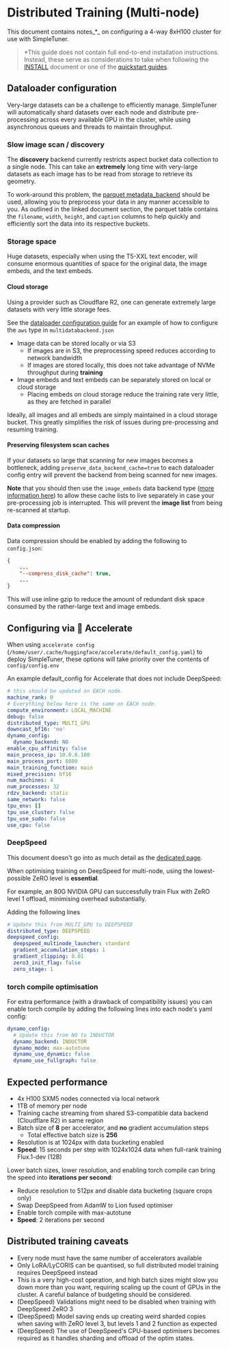 # Distributed Training (Multi-node)

This document contains notes_*_ on configuring a 4-way 8xH100 cluster for use with SimpleTuner.

> *This guide does not contain full end-to-end installation instructions. Instead, these serve as considerations to take when following the [INSTALL](/INSTALL.md) document or one of the [quickstart guides](/documentation/QUICKSTART.md).

## Dataloader configuration

Very-large datasets can be a challenge to efficiently manage. SimpleTuner will automatically shard datasets over each node and distribute pre-processing across every available GPU in the cluster, while using asynchronous queues and threads to maintain throughput.

### Slow image scan / discovery

The **discovery** backend currently restricts aspect bucket data collection to a single node. This can take an **extremely** long time with very-large datasets as each image has to be read from storage to retrieve its geometry.

To work-around this problem, the [parquet metadata_backend](/documentation/DATALOADER.md#parquet-caption-strategy--json-lines-datasets) should be used, allowing you to preprocess your data in any manner accessible to you. As outlined in the linked document section, the parquet table contains the `filename`, `width`, `height`, and `caption` columns to help quickly and efficiently sort the data into its respective buckets.


### Storage space

Huge datasets, especially when using the T5-XXL text encoder, will consume enormous quantities of space for the original data, the image embeds, and the text embeds.

#### Cloud storage

Using a provider such as Cloudflare R2, one can generate extremely large datasets with very little storage fees.

See the [dataloader configuration guide](/documentation/DATALOADER.md#local-cache-with-cloud-dataset) for an example of how to configure the `aws` type in `multidatabackend.json`

- Image data can be stored locally or via S3
  - If images are in S3, the preprocessing speed reduces according to network bandwidth
  - If images are stored locally, this does not take advantage of NVMe throughput during **training**
- Image embeds and text embeds can be separately stored on local or cloud storage
  - Placing embeds on cloud storage reduce the training rate very little, as they are fetched in parallel

Ideally, all images and all embeds are simply maintained in a cloud storage bucket. This greatly simplifies the risk of issues during pre-processing and resuming training.

#### Preserving filesystem scan caches

If your datasets so large that scanning for new images becomes a bottleneck, adding `preserve_data_backend_cache=true` to each dataloader config entry will prevent the backend from being scanned for new images.

**Note** that you should then use the `image_embeds` data backend type ([more information here](/documentation/DATALOADER.md#local-cache-with-cloud-dataset)) to allow these cache lists to live separately in case your pre-processing job is interrupted. This will prevent the **image list** from being re-scanned at startup.

#### Data compression

Data compression should be enabled by adding the following to `config.json`:

```json
{
    ...
    "--compress_disk_cache": true,
    ...
}
```

This will use inline gzip to reduce the amount of redundant disk space consumed by the rather-large text and image embeds.

## Configuring via 🤗 Accelerate

When using `accelerate config` (`/home/user/.cache/huggingface/accelerate/default_config.yaml`) to deploy SimpleTuner, these options will take priority over the contents of `config/config.env`

An example default_config for Accelerate that does not include DeepSpeed:

```yaml
# this should be updated on EACH node.
machine_rank: 0
# Everything below here is the same on EACH node.
compute_environment: LOCAL_MACHINE
debug: false
distributed_type: MULTI_GPU
downcast_bf16: 'no'
dynamo_config:
  dynamo_backend: NO
enable_cpu_affinity: false
main_process_ip: 10.0.0.100
main_process_port: 8080
main_training_function: main
mixed_precision: bf16
num_machines: 4
num_processes: 32
rdzv_backend: static
same_network: false
tpu_env: []
tpu_use_cluster: false
tpu_use_sudo: false
use_cpu: false
```

### DeepSpeed

This document doesn't go into as much detail as the [dedicated page](/documentation/DEEPSPEED.md).

When optimising training on DeepSpeed for multi-node, using the lowest-possible ZeRO level is **essential**.

For example, an 80G NVIDIA GPU can successfully train Flux with ZeRO level 1 offload, minimising overhead substantially.

Adding the following lines 

```yaml
# Update this from MULTI_GPU to DEEPSPEED
distributed_type: DEEPSPEED
deepspeed_config:
  deepspeed_multinode_launcher: standard
  gradient_accumulation_steps: 1
  gradient_clipping: 0.01
  zero3_init_flag: false
  zero_stage: 1
```

### torch compile optimisation

For extra performance (with a drawback of compatibility issues) you can enable torch compile by adding the following lines into each node's yaml config:

```yaml
dynamo_config:
  # Update this from NO to INDUCTOR
  dynamo_backend: INDUCTOR
  dynamo_mode: max-autotune
  dynamo_use_dynamic: false
  dynamo_use_fullgraph: false
```

## Expected performance

- 4x H100 SXM5 nodes connected via local network
- 1TB of memory per node
- Training cache streaming from shared S3-compatible data backend (Cloudflare R2) in same region
- Batch size of **8** per accelerator, and **no** gradient accumulation steps
  - Total effective batch size is **256**
- Resolution is at 1024px with data bucketing enabled
- **Speed**: 15 seconds per step with 1024x1024 data when full-rank training Flux.1-dev (12B)

Lower batch sizes, lower resolution, and enabling torch compile can bring the speed into **iterations per second**:

- Reduce resolution to 512px and disable data bucketing (square crops only)
- Swap DeepSpeed from AdamW to Lion fused optimiser
- Enable torch compile with max-autotune
- **Speed**: 2 iterations per second

## Distributed training caveats

- Every node must have the same number of accelerators available
- Only LoRA/LyCORIS can be quantised, so full distributed model training requires DeepSpeed instead
- This is a very high-cost operation, and high batch sizes might slow you down more than you want, requiring scaling up the count of GPUs in the cluster. A careful balance of budgeting should be considered.
- (DeepSpeed) Validations might need to be disabled when training with DeepSpeed ZeRO 3
- (DeepSpeed) Model saving ends up creating weird sharded copies when saving with ZeRO level 3, but levels 1 and 2 function as expected
- (DeepSpeed) The use of DeepSpeed's CPU-based optimisers becomes required as it handles sharding and offload of the optim states.
